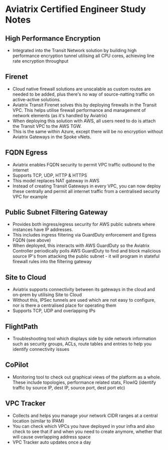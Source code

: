# Aviatrix Certified Engineer Study Notes

## High Performance Encryption
- Integrated into the Transit Network solution by building high performance encryption tunnel utilising all CPU cores, achieving line rate encryption throughput

## Firenet
- Cloud native firewall solutions are unscalable as custom routes are needed to be added, plus there's no way of source-natting traffic on active-active solutions.
- Aviatrix Transit Firenet solves this by deploying firewalls in the Transit VPC. This helps utilise firewall performance and management of network elements (as it's handled by Aviatrix)
- When deploying this solution with AWS, all users need to do is attach the Transit VPC to the AWS TGW.
- This is the same within Azure, except there will be no encryption without Aviatrix Gateways in the Spoke vNets.

## FQDN Egress
- Aviatrix enables FQDN security to permit VPC traffic outbound to the internet
- Supports TCP, UDP, HTTP & HTTPS
- This model replaces NAT gateway in AWS
- Instead of creating Transit Gateways in every VPC, you can now deploy these centrally and permit all internet traffic from a centralised security VPC for example

## Public Subnet Filtering Gateway
- Provides both ingress/egress security for AWS public subnets where instances have IP addresses.
- This includes ingress filtering via GuardDuty enforcement and Egress FQDN (see above)
- When deployed, this interacts with AWS GuardDuty so the Aviatrix Controller periodically polls AWS GuardDuty to find and block malicious source IP's from attacking the public subnet - it will program in stateful firewall rules into the filtering gateway

## Site to Cloud
- Aviatrix supports connectivity between its gateways in the cloud and on-prem by utilising Site to Cloud
- Without this, IPSec tunnels are used which are not easy to configure, nor is there a centralised place for operating them
- Supports TCP, UDP and overlapping IPs

## FlightPath
- Troubleshooting tool which displays side by side network information such as security groups, ACLs, route tables and entries to help you identify connectivity issues

## CoPilot
- Monitoring tool to check out graphical views of the platform as a whole. These include topologies, performance related stats, FlowIQ (identify traffic by source IP, dest IP, source port, dest port etc)

## VPC Tracker
- Collects and helps you manage your network CIDR ranges at a central location (similar to IPAM)
- You can check which VPCs you have deployed in your infra and also check to see that if and when you need to create anymore, whether that will cause overlapping address space
- VPC Tracker auto updates once a day
